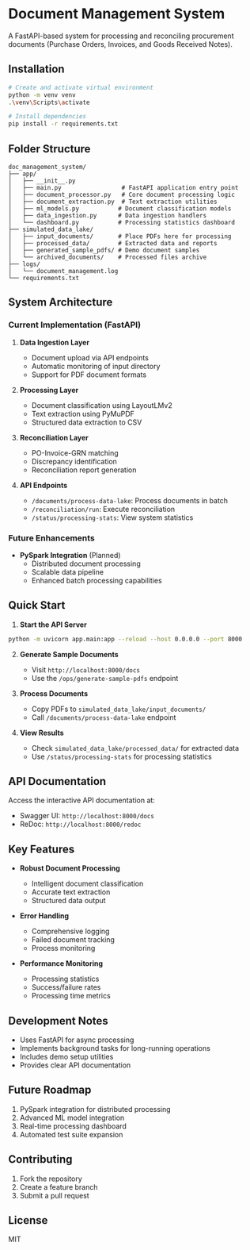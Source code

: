 # Document Management System

A FastAPI-based system for processing and reconciling procurement documents (Purchase Orders, Invoices, and Goods Received Notes).

## Installation

```bash
# Create and activate virtual environment
python -m venv venv
.\venv\Scripts\activate

# Install dependencies
pip install -r requirements.txt
```

## Folder Structure

```
doc_management_system/
├── app/
│   ├── __init__.py
│   ├── main.py                 # FastAPI application entry point
│   ├── document_processor.py   # Core document processing logic
│   ├── document_extraction.py  # Text extraction utilities
│   ├── ml_models.py           # Document classification models
│   ├── data_ingestion.py      # Data ingestion handlers
│   └── dashboard.py           # Processing statistics dashboard
├── simulated_data_lake/
│   ├── input_documents/       # Place PDFs here for processing
│   ├── processed_data/        # Extracted data and reports
│   ├── generated_sample_pdfs/ # Demo document samples
│   └── archived_documents/    # Processed files archive
├── logs/
│   └── document_management.log
└── requirements.txt
```

## System Architecture

### Current Implementation (FastAPI)

1. **Data Ingestion Layer**
   - Document upload via API endpoints
   - Automatic monitoring of input directory
   - Support for PDF document formats

2. **Processing Layer**
   - Document classification using LayoutLMv2
   - Text extraction using PyMuPDF
   - Structured data extraction to CSV

3. **Reconciliation Layer**
   - PO-Invoice-GRN matching
   - Discrepancy identification
   - Reconciliation report generation

4. **API Endpoints**
   - `/documents/process-data-lake`: Process documents in batch
   - `/reconciliation/run`: Execute reconciliation
   - `/status/processing-stats`: View system statistics

### Future Enhancements

- **PySpark Integration** (Planned)
  - Distributed document processing
  - Scalable data pipeline
  - Enhanced batch processing capabilities

## Quick Start

1. **Start the API Server**
```bash
python -m uvicorn app.main:app --reload --host 0.0.0.0 --port 8000
```

2. **Generate Sample Documents**
   - Visit `http://localhost:8000/docs`
   - Use the `/ops/generate-sample-pdfs` endpoint

3. **Process Documents**
   - Copy PDFs to `simulated_data_lake/input_documents/`
   - Call `/documents/process-data-lake` endpoint

4. **View Results**
   - Check `simulated_data_lake/processed_data/` for extracted data
   - Use `/status/processing-stats` for processing statistics

## API Documentation

Access the interactive API documentation at:
- Swagger UI: `http://localhost:8000/docs`
- ReDoc: `http://localhost:8000/redoc`

## Key Features

- **Robust Document Processing**
  - Intelligent document classification
  - Accurate text extraction
  - Structured data output

- **Error Handling**
  - Comprehensive logging
  - Failed document tracking
  - Process monitoring

- **Performance Monitoring**
  - Processing statistics
  - Success/failure rates
  - Processing time metrics

## Development Notes

- Uses FastAPI for async processing
- Implements background tasks for long-running operations
- Includes demo setup utilities
- Provides clear API documentation

## Future Roadmap

1. PySpark integration for distributed processing
2. Advanced ML model integration
3. Real-time processing dashboard
4. Automated test suite expansion

## Contributing

1. Fork the repository
2. Create a feature branch
3. Submit a pull request

## License

MIT